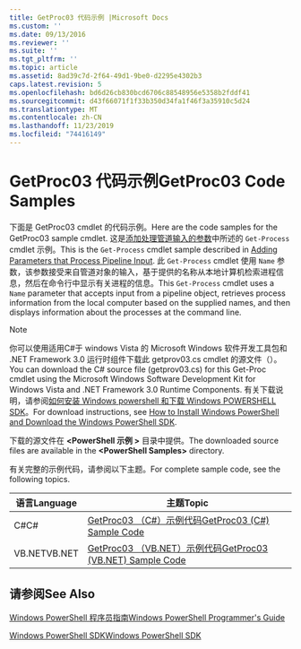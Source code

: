 ```yaml
---
title: GetProc03 代码示例 |Microsoft Docs
ms.custom: ''
ms.date: 09/13/2016
ms.reviewer: ''
ms.suite: ''
ms.tgt_pltfrm: ''
ms.topic: article
ms.assetid: 8ad39c7d-2f64-49d1-9be0-d2295e4302b3
caps.latest.revision: 5
ms.openlocfilehash: bd6d26cb830bcd6706c88548956e5358b2fddf41
ms.sourcegitcommit: d43f66071f1f33b350d34fa1f46f3a35910c5d24
ms.translationtype: MT
ms.contentlocale: zh-CN
ms.lasthandoff: 11/23/2019
ms.locfileid: "74416149"
---
```

# <a name="getproc03-code-samples"></a><span data-ttu-id="7f733-102">GetProc03 代码示例</span><span class="sxs-lookup"><span data-stu-id="7f733-102">GetProc03 Code Samples</span></span>

<span data-ttu-id="7f733-103">下面是 GetProc03 cmdlet 的代码示例。</span><span class="sxs-lookup"><span data-stu-id="7f733-103">Here are the code samples for the GetProc03 sample cmdlet.</span></span> <span data-ttu-id="7f733-104">这是[添加处理管道输入的参数](../cmdlet/adding-parameters-that-process-pipeline-input.md)中所述的 `Get-Process` cmdlet 示例。</span><span class="sxs-lookup"><span data-stu-id="7f733-104">This is the `Get-Process` cmdlet sample described in [Adding Parameters that Process Pipeline Input](../cmdlet/adding-parameters-that-process-pipeline-input.md).</span></span> <span data-ttu-id="7f733-105">此 `Get-Process` cmdlet 使用 `Name` 参数，该参数接受来自管道对象的输入，基于提供的名称从本地计算机检索进程信息，然后在命令行中显示有关进程的信息。</span><span class="sxs-lookup"><span data-stu-id="7f733-105">This `Get-Process` cmdlet uses a `Name` parameter that accepts input from a pipeline object, retrieves process information from the local computer based on the supplied names, and then displays information about the processes at the command line.</span></span>

> [!NOTE]
> <span data-ttu-id="7f733-106">你可以使用适用C#于 windows Vista 的 Microsoft Windows 软件开发工具包和 .NET Framework 3.0 运行时组件下载此 getprov03.cs cmdlet 的源文件（）。</span><span class="sxs-lookup"><span data-stu-id="7f733-106">You can download the C# source file (getprov03.cs) for this Get-Proc cmdlet using the Microsoft Windows Software Development Kit for Windows Vista and .NET Framework 3.0 Runtime Components.</span></span> <span data-ttu-id="7f733-107">有关下载说明，请参阅[如何安装 Windows powershell 和下载 Windows POWERSHELL SDK](/powershell/scripting/developer/installing-the-windows-powershell-sdk)。</span><span class="sxs-lookup"><span data-stu-id="7f733-107">For download instructions, see [How to Install Windows PowerShell and Download the Windows PowerShell SDK](/powershell/scripting/developer/installing-the-windows-powershell-sdk).</span></span>
>
> <span data-ttu-id="7f733-108">下载的源文件在 **\<PowerShell 示例 >** 目录中提供。</span><span class="sxs-lookup"><span data-stu-id="7f733-108">The downloaded source files are available in the **\<PowerShell Samples>** directory.</span></span>

<span data-ttu-id="7f733-109">有关完整的示例代码，请参阅以下主题。</span><span class="sxs-lookup"><span data-stu-id="7f733-109">For complete sample code, see the following topics.</span></span>

|<span data-ttu-id="7f733-110">语言</span><span class="sxs-lookup"><span data-stu-id="7f733-110">Language</span></span>|<span data-ttu-id="7f733-111">主题</span><span class="sxs-lookup"><span data-stu-id="7f733-111">Topic</span></span>|
|--------------|-----------|
|<span data-ttu-id="7f733-112">C#</span><span class="sxs-lookup"><span data-stu-id="7f733-112">C#</span></span>|[<span data-ttu-id="7f733-113">GetProc03 （C#）示例代码</span><span class="sxs-lookup"><span data-stu-id="7f733-113">GetProc03 (C#) Sample Code</span></span>](./getproc03-csharp-sample-code.md)|
|<span data-ttu-id="7f733-114">VB.NET</span><span class="sxs-lookup"><span data-stu-id="7f733-114">VB.NET</span></span>|[<span data-ttu-id="7f733-115">GetProc03 （VB.NET）示例代码</span><span class="sxs-lookup"><span data-stu-id="7f733-115">GetProc03 (VB.NET) Sample Code</span></span>](./getproc03-vb-net-sample-code.md)|

## <a name="see-also"></a><span data-ttu-id="7f733-116">请参阅</span><span class="sxs-lookup"><span data-stu-id="7f733-116">See Also</span></span>

[<span data-ttu-id="7f733-117">Windows PowerShell 程序员指南</span><span class="sxs-lookup"><span data-stu-id="7f733-117">Windows PowerShell Programmer's Guide</span></span>](./windows-powershell-programmer-s-guide.md)

[<span data-ttu-id="7f733-118">Windows PowerShell SDK</span><span class="sxs-lookup"><span data-stu-id="7f733-118">Windows PowerShell SDK</span></span>](../windows-powershell-reference.md)
